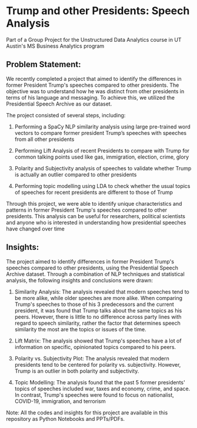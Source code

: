 # Trump and other Presidents: Speech Analysis

Part of a Group Project for the Unstructured Data Analytics course in UT Austin's MS Business Analytics program

## Problem Statement:

We recently completed a project that aimed to identify the differences in former President Trump's speeches compared to other presidents. The objective was to understand how he was distinct from other presidents in terms of his language and messaging. To achieve this, we utilized the Presidential Speech Archive as our dataset.

The project consisted of several steps, including:

1. Performing a SpaCy NLP similarity analysis using large pre-trained word vectors to compare former president Trump’s speeches with speeches from all other presidents

2. Performing Lift Analysis of recent Presidents to compare with Trump for common talking points used like gas, immigration, election, crime, glory

3. Polarity and Subjectivity analysis of speeches to validate whether Trump is actually an outlier compared to other presidents

4. Performing topic modelling using LDA to check whether the usual topics of speeches for recent presidents are different to those of Trump

Through this project, we were able to identify unique characteristics and patterns in former President Trump's speeches compared to other presidents. This analysis can be useful for researchers, political scientists and anyone who is interested in understanding how presidential speeches have changed over time

## Insights:

The project aimed to identify differences in former President Trump's speeches compared to other presidents, using the Presidential Speech Archive dataset. Through a combination of NLP techniques and statistical analysis, the following insights and conclusions were drawn:

1. Similarity Analysis: The analysis revealed that modern speeches tend to be more alike, while older speeches are more alike. When comparing Trump's speeches to those of his 3 predecessors and the current president, it was found that Trump talks about the same topics as his peers. However, there is little to no difference across party lines with regard to speech similarity, rather the factor that determines speech similarity the most are the topics or issues of the time.

2. Lift Matrix: The analysis showed that Trump's speeches have a lot of information on specific, opinionated topics compared to his peers.

3. Polarity vs. Subjectivity Plot: The analysis revealed that modern presidents tend to be centered for polarity vs. subjectivity. However, Trump is an outlier in both polarity and subjectivity.

4. Topic Modelling: The analysis found that the past 5 former presidents' topics of speeches included war, taxes and economy, crime, and space. In contrast, Trump's speeches were found to focus on nationalist, COVID-19, immigration, and terrorism

Note: All the codes and insights for this project are available in this repository as Python Notebooks and PPTs/PDFs.




